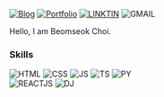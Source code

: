 [![Blog](https://img.shields.io/badge/Blog-E6526F?style=flat-square&logo=Github&logoColor=white)](https://bamichoi.github.io/) [![Portfolio](https://img.shields.io/badge/Portfolio-F4DFBA?style=flat-square&logo=GitHubSponsors&logoColor=876445)](https://beomseokchoi.com/) [![LINKTIN](https://img.shields.io/badge/Linkedin-0A66C2?style=flat-square&logo=Linkedin&logoColor=white)](https://www.linkedin.com/in/beomseok-choi-02b9a0228/) ![GMAIL](https://img.shields.io/badge/bschoi412@-EA4335?style=flat-square&logo=Gmail&logoColor=white)    

Hello, I am Beomseok Choi.
  
### Skills
![HTML](https://img.shields.io/badge/HTML5-E34F26?style=flat-square&logo=HTML5&logoColor=white) ![CSS](https://img.shields.io/badge/CSS3-1572B6?style=flat-square&logo=CSS3&logoColor=white) ![JS](https://img.shields.io/badge/JavaScript-F7DF1E?style=flat-square&logo=JavaScript&logoColor=black) ![TS](https://img.shields.io/badge/TypeScript-3178C6?style=flat-square&logo=TypeScript&logoColor=white) ![PY](https://img.shields.io/badge/Python-3776AB?style=flat-square&logo=Python&logoColor=white)    
![REACTJS](https://img.shields.io/badge/React.js-20232A?style=flat-square&logo=React&logoColor=61DAFB) ![DJ](https://img.shields.io/badge/Django-092E20?style=flat-square&logo=Django&logoColor=white)


